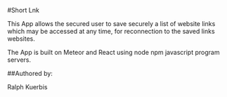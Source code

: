 #Short Lnk

This App allows the secured user to save securely a list of website links which may be accessed at any time, for reconnection to the saved links websites.

The App is built on Meteor and React using node npm javascript program servers.

##Authored by:

 Ralph Kuerbis
